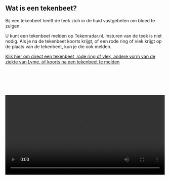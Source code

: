 ## Wat is een tekenbeet?
Bij een tekenbeet heeft de teek zich in de huid vastgebeten om bloed te zuigen.

 
U kunt een tekenbeet melden op Tekenradar.nl. Insturen van de teek is niet nodig. Als je na de tekenbeet koorts krijgt, of een rode ring of vlek krijgt op de plaats van de tekenbeet, kun je die ook melden.

 
[Klik hier om direct een tekenbeet, rode ring of vlek, andere vorm van de ziekte van Lyme, of koorts na een tekenbeet te melden](/melden)

<br></br>
<br></br>


<video controls="controls" width=100%>
    <source src="//www.rovid.nl/rivm/aco/2018/rivm-aco-20180815-idlwx2do9-web-hd.mp4" type="video/mp4">
    Your browser does not support the Video element.
</video>


